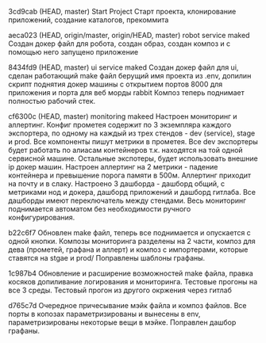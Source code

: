 3cd9cab (HEAD, master) Start Project
Старт проекта, клонирование приложений, создание каталогов, прекоммита

aeca023 (HEAD, origin/master, origin/HEAD, master) robot service maked
Создан докер файл для робота, создан образ, создан композ и с помощью него запущено приложение

8434fd9 (HEAD, master) ui service maked
Создан докер файл для ui, сделан работающий make файл берущий имя проекта из .env, допилин скрипт поднятия докер машины с открытием портов 8000 для приложения и порта для веб морды rabbit
Композ теперь поднимает полностью рабочий стек.

cf6300c (HEAD, master) monitoring makeed
Настроен мониторинг и аллертинг. Конфиг прометея содержит по 3 экземпляра каждого экспортера, по одному на каждый из трех стендов - dev (service), stage и prod. Все компоненты пишут метрики в прометея. Все dev экспортеры будет работать по алиасам контейнеров
т.к. находятся на той одной сервисной машине. Остальные экспотеры, будет использовать внешние ip докер машин. Настроен аллертинг на 2 метрики - падение контейнера и превышение порога памяти в 500м. Аллертинг приходит на почту и в слаку.
Настроено 3 дашборда - дашборд общий, с метриками нод и докера, дашборд приложений и дашборд гитлаба. Все дашборды имеют переключатель между стендами. Весь мониторинг поднимается автоматом без необходимости ручного конфигурирования.

b22c6f7
Обновлен make файл, теперь все поднимается и опускается с одной кнопки. Композы мониторинга разделены на 2 части, композ для дева (прометей, графана и аллерт) и композ с импортерами, которые ставятся на stgae и prod/
Поправлены шаблоны графаны.

1c987b4
Обновление и расширение возможностей make файла, правка косяков допиливание логирования и мониторинга. Тестовые прогоны на все 3 среды. Тестовый прогон из другого окржения через гитлаб

d765c7d
Очередное причесывание мэйк файла и композ файлов. Все порты в копозах параметризированы и вынесены в env, параметризированы некоторые вещи в мэйке. Поправлен дашбор графаны.
